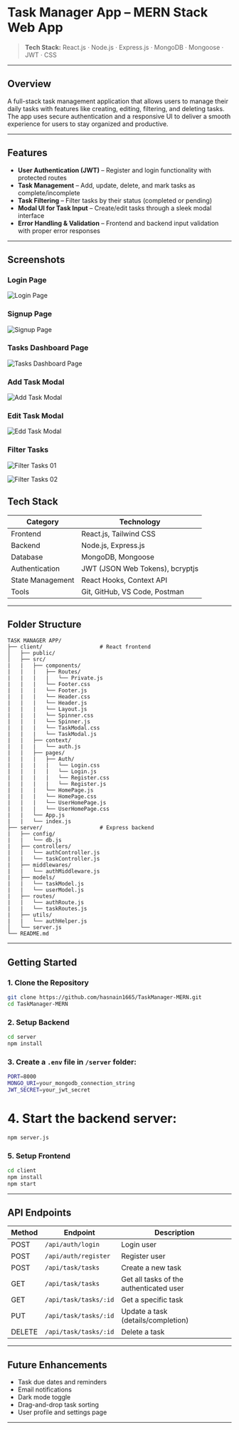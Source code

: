 # Task Manager App – MERN Stack Web App

> **Tech Stack:** React.js · Node.js · Express.js · MongoDB · Mongoose · JWT · CSS

---

## Overview

A full-stack task management application that allows users to manage their daily tasks with features like creating, editing, filtering, and deleting tasks. The app uses secure authentication and a responsive UI to deliver a smooth experience for users to stay organized and productive.

---

## Features

- **User Authentication (JWT)** – Register and login functionality with protected routes
- **Task Management** – Add, update, delete, and mark tasks as complete/incomplete
- **Task Filtering** – Filter tasks by their status (completed or pending)
- **Modal UI for Task Input** – Create/edit tasks through a sleek modal interface
- **Error Handling & Validation** – Frontend and backend input validation with proper error responses

---

## Screenshots

### Login Page

![Login Page](screenshots/Login%20Page.png)

### Signup Page

![Signup Page](screenshots/Register%20Page.png)

### Tasks Dashboard Page

![Tasks Dashboard Page](screenshots/Tasks%20Dashboard%20Page.png)

### Add Task Modal

![Add Task Modal](screenshots/Create%20Task%20Modal.png)

### Edit Task Modal

![Edd Task Modal](screenshots/Edit%20Task%20Modal.png)

### Filter Tasks

![Filter Tasks 01](screenshots/Filter%2001.png)

![Filter Tasks 02](screenshots/Filter%2002.png)

## Tech Stack

| Category         | Technology                      |
| ---------------- | ------------------------------- |
| Frontend         | React.js, Tailwind CSS          |
| Backend          | Node.js, Express.js             |
| Database         | MongoDB, Mongoose               |
| Authentication   | JWT (JSON Web Tokens), bcryptjs |
| State Management | React Hooks, Context API        |
| Tools            | Git, GitHub, VS Code, Postman   |

---

## Folder Structure

```
TASK MANAGER APP/
├── client/                  # React frontend
│   ├── public/
│   ├── src/
|   |   ├── components/
|   |   |   ├── Routes/
|   |   |   |   └── Private.js
|   |   |   └── Footer.css
|   |   |   └── Footer.js
|   |   |   └── Header.css
|   |   |   └── Header.js
|   |   |   └── Layout.js
|   |   |   └── Spinner.css
|   |   |   └── Spinner.js
|   |   |   └── TaskModal.css
|   |   |   └── TaskModal.js
|   |   ├── context/
|   |   |   └── auth.js
|   |   ├── pages/
|   |   |   ├── Auth/
|   |   |   |   └── Login.css
|   |   |   |   └── Login.js
|   |   |   |   └── Register.css
|   |   |   |   └── Register.js
|   |   |   └── HomePage.js
|   |   |   └── HomePage.css
|   |   |   └── UserHomePage.js
|   |   |   └── UserHomePage.css
|   |   └── App.js
|   |   └── index.js
├── server/                  # Express backend
|   ├── config/
|   |   └── db.js
|   ├── controllers/
|   |   └── authController.js
|   |   └── taskController.js
|   ├── middlewares/
|   |   └── authMiddleware.js
|   ├── models/
|   |   └── taskModel.js
|   |   └── userModel.js
|   ├── routes/
|   |   └── authRoute.js
|   |   └── taskRoutes.js
|   ├── utils/
|   |   └── authHelper.js
│   └── server.js
└── README.md
```

---

## Getting Started

### 1. Clone the Repository

```bash
git clone https://github.com/hasnain1665/TaskManager-MERN.git
cd TaskManager-MERN
```

### 2. Setup Backend

```bash
cd server
npm install
```

### 3. Create a `.env` file in `/server` folder:

```bash
PORT=8000
MONGO_URI=your_mongodb_connection_string
JWT_SECRET=your_jwt_secret
```

# 4. Start the backend server:

```bash
npm server.js

```

### 5. Setup Frontend

```bash
cd client
npm install
npm start
```

---

## API Endpoints

| Method | Endpoint              | Description                             |
| ------ | --------------------- | --------------------------------------- |
| POST   | `/api/auth/login`     | Login user                              |
| POST   | `/api/auth/register`  | Register user                           |
| POST   | `/api/task/tasks`     | Create a new task                       |
| GET    | `/api/task/tasks`     | Get all tasks of the authenticated user |
| GET    | `/api/task/tasks/:id` | Get a specific task                     |
| PUT    | `/api/task/tasks/:id` | Update a task (details/completion)      |
| DELETE | `/api/task/tasks/:id` | Delete a task                           |

---

## Future Enhancements

- Task due dates and reminders
- Email notifications
- Dark mode toggle
- Drag-and-drop task sorting
- User profile and settings page

---
